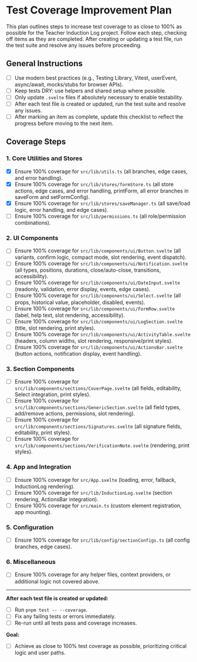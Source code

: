 # Test Coverage Improvement Plan

This plan outlines steps to increase test coverage to as close to 100% as possible for the Teacher Induction Log project. Follow each step, checking off items as they are completed. After creating or updating a test file, run the test suite and resolve any issues before proceeding.

## General Instructions

- [ ] Use modern best practices (e.g., Testing Library, Vitest, userEvent, async/await, mocks/stubs for browser APIs).
- [ ] Keep tests DRY: use helpers and shared setup where possible.
- [ ] Only update `.svelte` files if absolutely necessary to enable testability.
- [ ] After each test file is created or updated, run the test suite and resolve any issues.
- [ ] After marking an item as complete, update this checklist to reflect the progress before moving to the next item.

## Coverage Steps

### 1. Core Utilities and Stores

- [x] Ensure 100% coverage for `src/lib/utils.ts` (all branches, edge cases, and error handling).
- [x] Ensure 100% coverage for `src/lib/stores/formStore.ts` (all store actions, edge cases, and error handling, printForm, all error branches in saveForm and setFormConfig).
- [x] Ensure 100% coverage for `src/lib/stores/saveManager.ts` (all save/load logic, error handling, and edge cases).
- [ ] Ensure 100% coverage for `src/lib/permissions.ts` (all role/permission combinations).

### 2. UI Components

- [ ] Ensure 100% coverage for `src/lib/components/ui/Button.svelte` (all variants, confirm logic, compact mode, slot rendering, event dispatch).
- [ ] Ensure 100% coverage for `src/lib/components/ui/Notification.svelte` (all types, positions, durations, close/auto-close, transitions, accessibility).
- [ ] Ensure 100% coverage for `src/lib/components/ui/DateInput.svelte` (readonly, validation, error display, events, edge cases).
- [ ] Ensure 100% coverage for `src/lib/components/ui/Select.svelte` (all props, historical value, placeholder, disabled, events).
- [ ] Ensure 100% coverage for `src/lib/components/ui/FormRow.svelte` (label, help text, slot rendering, accessibility).
- [ ] Ensure 100% coverage for `src/lib/components/ui/LogSection.svelte` (title, slot rendering, print styles).
- [ ] Ensure 100% coverage for `src/lib/components/ui/ActivityTable.svelte` (headers, column widths, slot rendering, responsive/print styles).
- [ ] Ensure 100% coverage for `src/lib/components/ui/ActionsBar.svelte` (button actions, notification display, event handling).

### 3. Section Components

- [ ] Ensure 100% coverage for `src/lib/components/sections/CoverPage.svelte` (all fields, editability, Select integration, print styles).
- [ ] Ensure 100% coverage for `src/lib/components/sections/GenericSection.svelte` (all field types, add/remove actions, permissions, slot rendering).
- [ ] Ensure 100% coverage for `src/lib/components/sections/Signatures.svelte` (all signature fields, editability, print styles).
- [ ] Ensure 100% coverage for `src/lib/components/sections/VerificationNote.svelte` (rendering, print styles).

### 4. App and Integration

- [ ] Ensure 100% coverage for `src/App.svelte` (loading, error, fallback, InductionLog rendering).
- [ ] Ensure 100% coverage for `src/lib/InductionLog.svelte` (section rendering, ActionsBar integration).
- [ ] Ensure 100% coverage for `src/main.ts` (custom element registration, app mounting).

### 5. Configuration

- [ ] Ensure 100% coverage for `src/lib/config/sectionConfigs.ts` (all config branches, edge cases).

### 6. Miscellaneous

- [ ] Ensure 100% coverage for any helper files, context providers, or additional logic not covered above.

---

**After each test file is created or updated:**

- [ ] Run `pnpm test -- --coverage`.
- [ ] Fix any failing tests or errors immediately.
- [ ] Re-run until all tests pass and coverage increases.

**Goal:**

- [ ] Achieve as close to 100% test coverage as possible, prioritizing critical logic and user paths.
